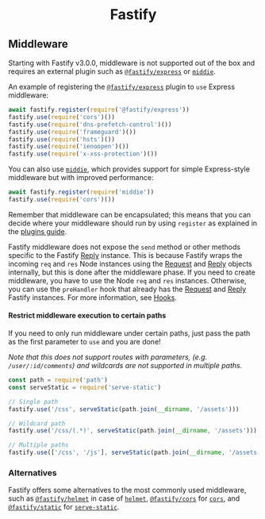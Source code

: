 <h1 align="center">Fastify</h1>

## Middleware

Starting with Fastify v3.0.0, middleware is not supported out of the box and
requires an external plugin such as
[`@fastify/express`](https://github.com/fastify/fastify-express) or
[`middie`](https://github.com/fastify/middie).


An example of registering the
[`@fastify/express`](https://github.com/fastify/fastify-express) plugin to `use`
Express middleware:

```js
await fastify.register(require('@fastify/express'))
fastify.use(require('cors')())
fastify.use(require('dns-prefetch-control')())
fastify.use(require('frameguard')())
fastify.use(require('hsts')())
fastify.use(require('ienoopen')())
fastify.use(require('x-xss-protection')())
```

You can also use [`middie`](https://github.com/fastify/middie), which provides
support for simple Express-style middleware but with improved performance:

```js
await fastify.register(require('middie'))
fastify.use(require('cors')())
```

Remember that middleware can be encapsulated; this means that you can decide
where your middleware should run by using `register` as explained in the
[plugins guide](../Guides/Plugins-Guide.md).

Fastify middleware does not expose the `send` method or other methods specific to
the Fastify [Reply](./Reply.md#reply) instance. This is because Fastify wraps
the incoming `req` and `res` Node instances using the
[Request](./Request.md#request) and [Reply](./Reply.md#reply) objects
internally, but this is done after the middleware phase. If you need to create
middleware, you have to use the Node `req` and `res` instances. Otherwise, you
can use the `preHandler` hook that already has the
[Request](./Request.md#request) and [Reply](./Reply.md#reply) Fastify instances.
For more information, see [Hooks](./Hooks.md#hooks).

#### Restrict middleware execution to certain paths
<a id="restrict-usage"></a>

If you need to only run middleware under certain paths, just pass the path as
the first parameter to `use` and you are done!

*Note that this does not support routes with parameters, (e.g.
`/user/:id/comments`) and wildcards are not supported in multiple paths.*

```js
const path = require('path')
const serveStatic = require('serve-static')

// Single path
fastify.use('/css', serveStatic(path.join(__dirname, '/assets')))

// Wildcard path
fastify.use('/css/(.*)', serveStatic(path.join(__dirname, '/assets')))

// Multiple paths
fastify.use(['/css', '/js'], serveStatic(path.join(__dirname, '/assets')))
```

### Alternatives

Fastify offers some alternatives to the most commonly used middleware, such as
[`@fastify/helmet`](https://github.com/fastify/fastify-helmet) in case of
[`helmet`](https://github.com/helmetjs/helmet),
[`@fastify/cors`](https://github.com/fastify/fastify-cors) for
[`cors`](https://github.com/expressjs/cors), and
[`@fastify/static`](https://github.com/fastify/fastify-static) for
[`serve-static`](https://github.com/expressjs/serve-static).
